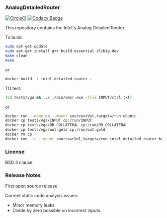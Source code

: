 ### AnalogDetailedRouter
[![CircleCI](https://circleci.com/gh/ALIGN-analoglayout/AnalogDetailedRouter.svg?style=svg)](https://circleci.com/gh/ALIGN-analoglayout/AnalogDetailedRouter)
[![Codacy Badge](https://api.codacy.com/project/badge/Grade/a134e059825f4e61875d9d105d3f2325)](https://www.codacy.com/app/ALIGN-analoglayout/AnalogDetailedRouter?utm_source=github.com&amp;utm_medium=referral&amp;utm_content=ALIGN-analoglayout/AnalogDetailedRouter&amp;utm_campaign=Badge_Grade)

This repository contains the Intel's Analog Detailed Router.

To build:
```bash
sudo apt-get update
sudo apt-get install g++ build-essential zlib1g-dev
make clean
make
```
or
```bash
docker build -t intel_detailed_router .
```
TO test:
```bash
(cd tests/vga && ../../bin/amsr.exe -file INPUT/ctrl.txt)
```
or
```bash
docker run --name cp --mount source=rVol,target=/run ubuntu
docker cp tests/vga/INPUT cp:/run/INPUT
docker cp tests/vga/DR_COLLATERAL cp:/run/DR_COLLATERAL
docker cp tests/vga/out-gold cp:/run/out-gold
docker rm cp
docker run -it --mount source=rVol,target=/run intel_detailed_router bash -c "cd run && amsr.exe -file INPUT/ctrl.txt && diff out out-gold"
```
### License
BSD 3 clause

### Release Notes

First open source release

Current static code analysis issues:
* Minor memory leaks
* Divide by zero possible on incorrect inputs
